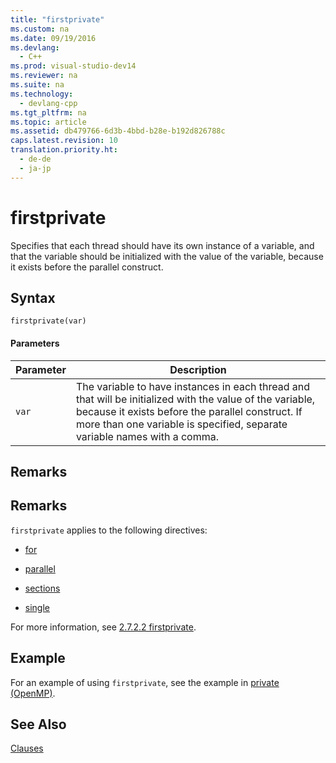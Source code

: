 ```yaml
---
title: "firstprivate"
ms.custom: na
ms.date: 09/19/2016
ms.devlang: 
  - C++
ms.prod: visual-studio-dev14
ms.reviewer: na
ms.suite: na
ms.technology: 
  - devlang-cpp
ms.tgt_pltfrm: na
ms.topic: article
ms.assetid: db479766-6d3b-4bbd-b28e-b192d826788c
caps.latest.revision: 10
translation.priority.ht: 
  - de-de
  - ja-jp
---
```

# firstprivate
Specifies that each thread should have its own instance of a variable, and that the variable should be initialized with the value of the variable, because it exists before the parallel construct.  
  
## Syntax  
  
```  
firstprivate(var)  
```  
  
#### Parameters  
  
|Parameter|Description|  
|---------------|-----------------|  
|`var`|The variable to have instances in each thread and that will be initialized with the value of the variable, because it exists before the parallel construct. If more than one variable is specified, separate variable names with a comma.|  
  
## Remarks  
  
## Remarks  
 `firstprivate` applies to the following directives:  
  
-   [for](../vs140/for--OpenMP-.md)  
  
-   [parallel](../vs140/parallel.md)  
  
-   [sections](../vs140/sections--OpenMP-.md)  
  
-   [single](../vs140/single.md)  
  
 For more information, see [2.7.2.2 firstprivate](../vs140/2.7.2.2-firstprivate.md).  
  
## Example  
 For an example of using `firstprivate`, see the example in [private (OpenMP)](../vs140/private--OpenMP-.md).  
  
## See Also  
 [Clauses](../vs140/OpenMP-Clauses.md)